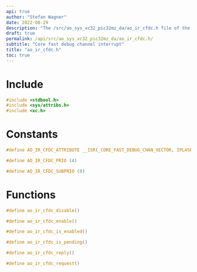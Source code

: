 ```yaml
---
api: true
author: "Stefan Wagner"
date: 2022-08-29
description: "The /src/ao_sys_xc32_pic32mz_da/ao_ir_cfdc.h file of the ao real-time operating system."
draft: true
permalink: /api/src/ao_sys_xc32_pic32mz_da/ao_ir_cfdc.h/
subtitle: "Core fast debug channel interrupt"
title: "ao_ir_cfdc.h"
toc: true
---
```


# Include

```c
#include <stdbool.h>
#include <sys/attribs.h>
#include <xc.h>
```

# Constants

```c
#define AO_IR_CFDC_ATTRIBUTE __ISR(_CORE_FAST_DEBUG_CHAN_VECTOR, IPL4SRS)
```

```c
#define AO_IR_CFDC_PRIO (4)
```

```c
#define AO_IR_CFDC_SUBPRIO (0)
```

# Functions

```c
#define ao_ir_cfdc_disable()
```

```c
#define ao_ir_cfdc_enable()
```

```c
#define ao_ir_cfdc_is_enabled()
```

```c
#define ao_ir_cfdc_is_pending()
```

```c
#define ao_ir_cfdc_reply()
```

```c
#define ao_ir_cfdc_request()
```
